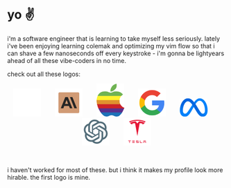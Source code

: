 # yo ✌️

i'm a software engineer that is learning to take myself less seriously. lately i've been enjoying
learning colemak and optimizing my vim flow so that i can shave a few nanoseconds off every
keystroke - i'm gonna be lightyears ahead of all these vibe-coders in no time. 

check out all these logos:

<p align="center">
  <img src="assets/andrewjmcgehee.webp" height="auto" width="64"/>&emsp;&emsp;
  <img src="assets/claude.png" height="auto" width="64"/>&emsp;&emsp;
  <img src="assets/apple.png" height="auto" width="64"/>&emsp;&emsp;
  <img src="assets/google.png" height="auto" width="64"/>&emsp;&emsp;
  <img src="assets/meta.png" height="auto" width="64"/>&emsp;&emsp;
  <img src="assets/openai.png" height="auto" width="64" />&emsp;&emsp;
  <img src="assets/tesla.png" height="auto" width="64" />
</p>
<br/>

i haven't worked for most of these. but i think it makes my profile look more hirable. the first
logo is mine.
